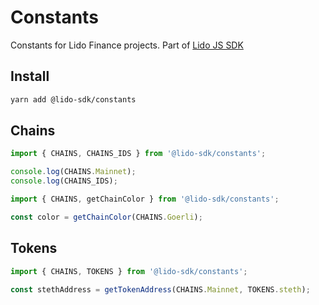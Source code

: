 # Constants

Constants for Lido Finance projects.
Part of [Lido JS SDK](https://github.com/lidofinance/lido-js-sdk/#readme)

## Install

```bash
yarn add @lido-sdk/constants
```

## Chains

```ts
import { CHAINS, CHAINS_IDS } from '@lido-sdk/constants';

console.log(CHAINS.Mainnet);
console.log(CHAINS_IDS);
```

```ts
import { CHAINS, getChainColor } from '@lido-sdk/constants';

const color = getChainColor(CHAINS.Goerli);
```

## Tokens

```ts
import { CHAINS, TOKENS } from '@lido-sdk/constants';

const stethAddress = getTokenAddress(CHAINS.Mainnet, TOKENS.steth);
```
